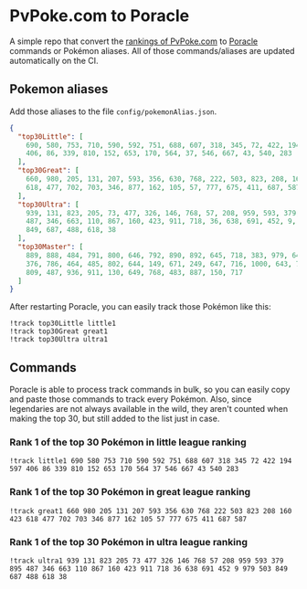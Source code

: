 # PvPoke.com to Poracle
A simple repo that convert the [rankings of PvPoke.com](https://pvpoke.com/rankings/) to [Poracle](https://github.com/KartulUdus/PoracleJS) commands or Pokémon aliases. 
All of those commands/aliases are updated automatically on the CI.

## Pokemon aliases
Add those aliases to the file `config/pokemonAlias.json`. 

<!-- aliases-start -->
```json
{
  "top30Little": [
    690, 580, 753, 710, 590, 592, 751, 688, 607, 318, 345, 72, 422, 194, 597,
    406, 86, 339, 810, 152, 653, 170, 564, 37, 546, 667, 43, 540, 283
  ],
  "top30Great": [
    660, 980, 205, 131, 207, 593, 356, 630, 768, 222, 503, 823, 208, 160, 423,
    618, 477, 702, 703, 346, 877, 162, 105, 57, 777, 675, 411, 687, 587
  ],
  "top30Ultra": [
    939, 131, 823, 205, 73, 477, 326, 146, 768, 57, 208, 959, 593, 379, 895,
    487, 346, 663, 110, 867, 160, 423, 911, 718, 36, 638, 691, 452, 9, 979, 503,
    849, 687, 488, 618, 38
  ],
  "top30Master": [
    889, 888, 484, 791, 800, 646, 792, 890, 892, 645, 718, 383, 979, 648, 250,
    376, 786, 464, 485, 802, 644, 149, 671, 249, 647, 716, 1000, 643, 787, 721,
    809, 487, 936, 911, 130, 649, 768, 483, 887, 150, 717
  ]
}
```
<!-- aliases-end -->

After restarting Poracle, you can easily track those Pokémon like this:
```shell
!track top30Little little1
!track top30Great great1
!track top30Ultra ultra1
```

## Commands
Poracle is able to process track commands in bulk, so you can easily copy and paste those commands to track every Pokémon. 
Also, since legendaries are not always available in the wild, they aren't counted when making the top 30, but still added to the list just in case.

### Rank 1 of the top 30 Pokémon in little league ranking
<!-- top30little-start -->
```
!track little1 690 580 753 710 590 592 751 688 607 318 345 72 422 194 597 406 86 339 810 152 653 170 564 37 546 667 43 540 283
```
<!-- top30little-end -->

### Rank 1 of the top 30 Pokémon in great league ranking
<!-- top30great-start -->
```
!track great1 660 980 205 131 207 593 356 630 768 222 503 823 208 160 423 618 477 702 703 346 877 162 105 57 777 675 411 687 587
```
<!-- top30great-end -->

### Rank 1 of the top 30 Pokémon in ultra league ranking
<!-- top30ultra-start -->
```
!track ultra1 939 131 823 205 73 477 326 146 768 57 208 959 593 379 895 487 346 663 110 867 160 423 911 718 36 638 691 452 9 979 503 849 687 488 618 38
```
<!-- top30ultra-end -->
